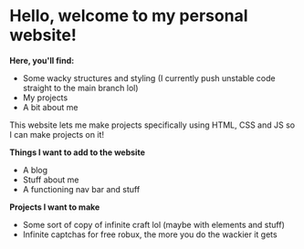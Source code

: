 # Hello, welcome to my personal website!

**__Here, you'll find:__**
- Some wacky structures and styling (I currently push unstable code straight to the main branch lol)
- My projects
- A bit about me

This website lets me make projects specifically using HTML, CSS and JS so I can make projects on it!

**__Things I want to add to the website__**
- A blog
- Stuff about me
- A functioning nav bar and stuff

**__Projects I want to make__**
- Some sort of copy of infinite craft lol (maybe with elements and stuff)
- Infinite captchas for free robux, the more you do the wackier it gets
